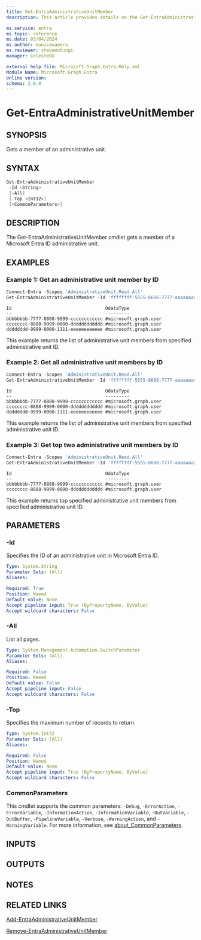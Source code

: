 ```yaml
---
title: Get-EntraAdministrativeUnitMember
description: This article provides details on the Get-EntraAdministrativeUnitMember command.

ms.service: entra
ms.topic: reference
ms.date: 03/04/2024
ms.author: eunicewaweru
ms.reviewer: stevemutungi
manager: CelesteDG

external help file: Microsoft.Graph.Entra-Help.xml
Module Name: Microsoft.Graph.Entra
online version:
schema: 2.0.0
---
```


# Get-EntraAdministrativeUnitMember

## SYNOPSIS

Gets a member of an administrative unit.

## SYNTAX

```powershell
Get-EntraAdministrativeUnitMember
 -Id <String> 
 [-All] 
 [-Top <Int32>]
 [<CommonParameters>]
```

## DESCRIPTION
The Get-EntraAdministrativeUnitMember cmdlet gets a member of a Microsoft Entra ID administrative unit.

## EXAMPLES

### Example 1: Get an administrative unit member by ID

```powershell
Connect-Entra -Scopes 'AdministrativeUnit.Read.All'
Get-EntraAdministrativeUnitMember -Id 'ffffffff-5555-6666-7777-aaaaaaaaaaaa'
```

```Output
Id                                   OdataType
--                                   ---------
bbbbbbbb-7777-8888-9999-cccccccccccc #microsoft.graph.user
cccccccc-8888-9999-0000-dddddddddddd #microsoft.graph.user
dddddddd-9999-0000-1111-eeeeeeeeeeee #microsoft.graph.user
```

This example returns the list of administrative unit members from specified administrative unit ID.

### Example 2: Get all administrative unit members by ID

```powershell
Connect-Entra -Scopes 'AdministrativeUnit.Read.All'
Get-EntraAdministrativeUnitMember -Id 'ffffffff-5555-6666-7777-aaaaaaaaaaaa' -All
```

```Output
Id                                   OdataType
--                                   ---------
bbbbbbbb-7777-8888-9999-cccccccccccc #microsoft.graph.user
cccccccc-8888-9999-0000-dddddddddddd #microsoft.graph.user
dddddddd-9999-0000-1111-eeeeeeeeeeee #microsoft.graph.user
```

This example returns the list of administrative unit members from specified administrative unit ID.

### Example 3: Get top two administrative unit members by ID

```powershell
Connect-Entra -Scopes 'AdministrativeUnit.Read.All'
Get-EntraAdministrativeUnitMember -Id 'ffffffff-5555-6666-7777-aaaaaaaaaaaa' -Top 2
```

```Output
Id                                   OdataType
--                                   ---------
bbbbbbbb-7777-8888-9999-cccccccccccc #microsoft.graph.user
cccccccc-8888-9999-0000-dddddddddddd #microsoft.graph.user
```

This example returns top specified administrative unit members from specified administrative unit ID.

## PARAMETERS

### -Id

Specifies the ID of an administrative unit in Microsoft Entra ID.

```yaml
Type: System.String
Parameter Sets: (All)
Aliases:

Required: True
Position: Named
Default value: None
Accept pipeline input: True (ByPropertyName, ByValue)
Accept wildcard characters: False
```

### -All

List all pages.

```yaml
Type: System.Management.Automation.SwitchParameter
Parameter Sets: (All)
Aliases:

Required: False
Position: Named
Default value: False
Accept pipeline input: False
Accept wildcard characters: False
```

### -Top

Specifies the maximum number of records to return.

```yaml
Type: System.Int32
Parameter Sets: (All)
Aliases:

Required: False
Position: Named
Default value: None
Accept pipeline input: True (ByPropertyName, ByValue)
Accept wildcard characters: False
```

### CommonParameters

This cmdlet supports the common parameters: `-Debug`, `-ErrorAction`, `-ErrorVariable`, `-InformationAction`, `-InformationVariable`, `-OutVariable`, `-OutBuffer`, `-PipelineVariable`, `-Verbose`, `-WarningAction`, and `-WarningVariable`. For more information, see [about_CommonParameters](https://go.microsoft.com/fwlink/?LinkID=113216).

## INPUTS

## OUTPUTS

## NOTES

## RELATED LINKS

[Add-EntraAdministrativeUnitMember](Add-EntraAdministrativeUnitMember.md)

[Remove-EntraAdministrativeUnitMember](Remove-EntraAdministrativeUnitMember.md)
